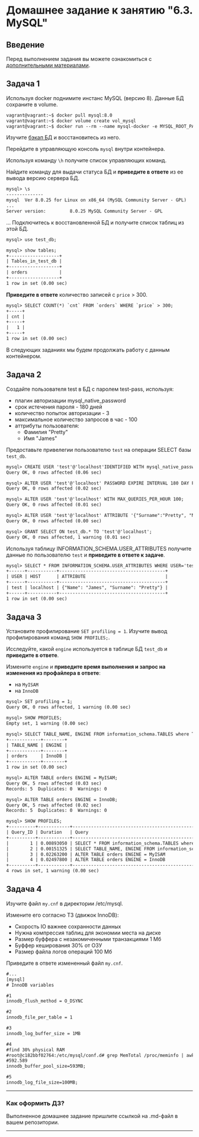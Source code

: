 # Домашнее задание к занятию "6.3. MySQL"

## Введение

Перед выполнением задания вы можете ознакомиться с 
[дополнительными материалами](https://github.com/netology-code/virt-homeworks/tree/master/additional/README.md).

## Задача 1

Используя docker поднимите инстанс MySQL (версию 8). Данные БД сохраните в volume.

```html
vagrant@vagrant:~$ docker pull mysql:8.0
vagrant@vagrant:~$ docker volume create vol_mysql
vagrant@vagrant:~$ docker run --rm --name mysql-docker -e MYSQL_ROOT_PASSWORD=mysql -ti -p 3306:3306 -v vol_mysql:/etc/mysql/ mysql:8.0
```

Изучите [бэкап БД](https://github.com/netology-code/virt-homeworks/tree/master/06-db-03-mysql/test_data) и 
восстановитесь из него.

Перейдите в управляющую консоль `mysql` внутри контейнера.

Используя команду `\h` получите список управляющих команд.

Найдите команду для выдачи статуса БД и **приведите в ответе** из ее вывода версию сервера БД.

```html
mysql> \s
--------------
mysql  Ver 8.0.25 for Linux on x86_64 (MySQL Community Server - GPL)
...
Server version:         8.0.25 MySQL Community Server - GPL
```
...
Подключитесь к восстановленной БД и получите список таблиц из этой БД.

```html
mysql> use test_db;

mysql> show tables;
+-------------------+
| Tables_in_test_db |
+-------------------+
| orders            |
+-------------------+
1 row in set (0.00 sec)
```

**Приведите в ответе** количество записей с `price` > 300.

```html
mysql> SELECT COUNT(*) `cnt` FROM `orders` WHERE `price` > 300;
+-----+
| cnt |
+-----+
|   1 |
+-----+
1 row in set (0.00 sec)
```

В следующих заданиях мы будем продолжать работу с данным контейнером.

## Задача 2

Создайте пользователя test в БД c паролем test-pass, используя:
- плагин авторизации mysql_native_password
- срок истечения пароля - 180 дней 
- количество попыток авторизации - 3 
- максимальное количество запросов в час - 100
- аттрибуты пользователя:
    - Фамилия "Pretty"
    - Имя "James"

Предоставьте привелегии пользователю `test` на операции SELECT базы `test_db`.
 
```html
mysql> CREATE USER 'test'@'localhost'IDENTIFIED WITH mysql_native_password BY 'test-pass';
Query OK, 0 rows affected (0.06 sec)

mysql> ALTER USER 'test'@'localhost' PASSWORD EXPIRE INTERVAL 180 DAY FAILED_LOGIN_ATTEMPTS 3;
Query OK, 0 rows affected (0.02 sec)

mysql> ALTER USER 'test'@'localhost' WITH MAX_QUERIES_PER_HOUR 100;
Query OK, 0 rows affected (0.01 sec)

mysql> ALTER USER 'test'@'localhost' ATTRIBUTE '{"Surname":"Pretty", "Name":"James"}';
Query OK, 0 rows affected (0.00 sec)

mysql> GRANT SELECT ON test_db.* TO 'test'@'localhost';
Query OK, 0 rows affected, 1 warning (0.01 sec) 
```

Используя таблицу INFORMATION_SCHEMA.USER_ATTRIBUTES получите данные по пользователю `test` и 
**приведите в ответе к задаче**.

```html
mysql> SELECT * FROM INFORMATION_SCHEMA.USER_ATTRIBUTES WHERE USER='test';
+------+-----------+----------------------------------------+
| USER | HOST      | ATTRIBUTE                              |
+------+-----------+----------------------------------------+
| test | localhost | {"Name": "James", "Surname": "Pretty"} |
+------+-----------+----------------------------------------+
1 row in set (0.00 sec)
```

## Задача 3

Установите профилирование `SET profiling = 1`.
Изучите вывод профилирования команд `SHOW PROFILES;`.

Исследуйте, какой `engine` используется в таблице БД `test_db` и **приведите в ответе**.

Измените `engine` и **приведите время выполнения и запрос на изменения из профайлера в ответе**:
- на `MyISAM`
- на `InnoDB`

```html
mysql> SET profiling = 1;
Query OK, 0 rows affected, 1 warning (0.00 sec)

mysql> SHOW PROFILES;
Empty set, 1 warning (0.00 sec)

mysql> SELECT TABLE_NAME, ENGINE FROM information_schema.TABLES where TABLE_SCHEMA = 'test_db';
+------------+--------+
| TABLE_NAME | ENGINE |
+------------+--------+
| orders     | InnoDB |
+------------+--------+
1 row in set (0.00 sec)

mysql> ALTER TABLE orders ENGINE = MyISAM;
Query OK, 5 rows affected (0.03 sec)
Records: 5  Duplicates: 0  Warnings: 0

mysql> ALTER TABLE orders ENGINE = InnoDB;
Query OK, 5 rows affected (0.02 sec)
Records: 5  Duplicates: 0  Warnings: 0

mysql> SHOW PROFILES;
+----------+------------+-----------------------------------------------------------------------------------------+
| Query_ID | Duration   | Query                                                                                   |
+----------+------------+-----------------------------------------------------------------------------------------+
|        1 | 0.00893050 | SELECT * FROM information_schema.TABLES where TABLE_SCHEMA = 'test_db'                  |
|        2 | 0.00151325 | SELECT TABLE_NAME, ENGINE FROM information_schema.TABLES where TABLE_SCHEMA = 'test_db' |
|        3 | 0.02263200 | ALTER TABLE orders ENGINE = MyISAM                                                      |
|        4 | 0.02497800 | ALTER TABLE orders ENGINE = InnoDB                                                      |
+----------+------------+-----------------------------------------------------------------------------------------+
4 rows in set, 1 warning (0.00 sec)
```

## Задача 4 

Изучите файл `my.cnf` в директории /etc/mysql.

Измените его согласно ТЗ (движок InnoDB):
- Скорость IO важнее сохранности данных
- Нужна компрессия таблиц для экономии места на диске
- Размер буффера с незакомиченными транзакциями 1 Мб
- Буффер кеширования 30% от ОЗУ
- Размер файла логов операций 100 Мб

Приведите в ответе измененный файл `my.cnf`.
```html
#...
[mysql]
# InnoDB variables

#1
innodb_flush_method = O_DSYNC

#2
innodb_file_per_table = 1

#3
innodb_log_buffer_size = 1MB

#4
#find 30% physical RAM
#root@c182bbf02764:/etc/mysql/conf.d# grep MemTotal /proc/meminfo | awk '{print $2 / 1024/100*30}'
#592.589
innodb_buffer_pool_size=593MB;

#5
innodb_log_file_size=100MB;
```

---

### Как оформить ДЗ?

Выполненное домашнее задание пришлите ссылкой на .md-файл в вашем репозитории.

---
